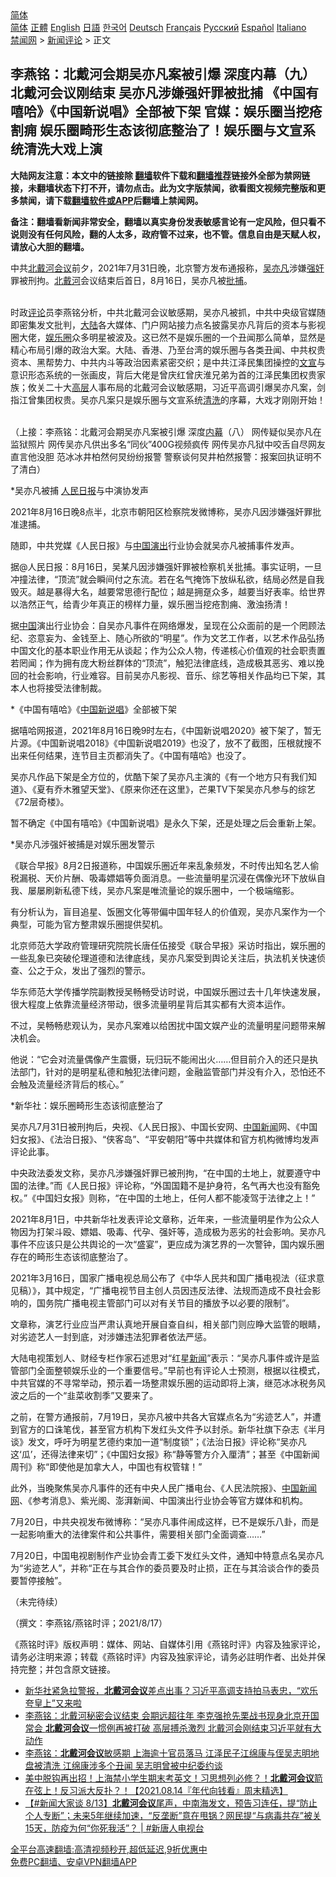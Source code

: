  <!-- 面包屑导航 --> <div class="breadcrumb"><!-- GTranslate: https://gtranslate.io/ -->  <div class="switcher notranslate">  <div class="selected">  <a href="#" onclick="return false;"> 简体</a>  </div>  <div class="option">  <a href="https://www.bannedbook.org" onclick="doGTranslate('zh-CN|zh-CN');jQuery('div.switcher div.selected a').html(jQuery(this).html());return false;" title="简体中文" class="nturl selected"> 简体</a>  <a href="https://www.bannedbook.org/zh-tw/" onclick="doGTranslate('zh-CN|zh-TW');jQuery('div.switcher div.selected a').html(jQuery(this).html());return false;" title="繁體中文" class="nturl"> 正體</a>  <a href="https://www.bannedbook.org/en/" onclick="doGTranslate('zh-CN|en');jQuery('div.switcher div.selected a').html(jQuery(this).html());return false;" title="English" class="nturl"> English</a>  <a href="https://www.bannedbook.org/ja/" onclick="doGTranslate('zh-CN|ja');jQuery('div.switcher div.selected a').html(jQuery(this).html());return false;" title="日本語" class="nturl"> 日語</a>  <a href="https://www.bannedbook.org/ko/" onclick="doGTranslate('zh-CN|ko');jQuery('div.switcher div.selected a').html(jQuery(this).html());return false;" title="한국어" class="nturl"> 한국어</a>  <a href="https://www.bannedbook.org/de/" onclick="doGTranslate('zh-CN|de');jQuery('div.switcher div.selected a').html(jQuery(this).html());return false;" title="Deutsch" class="nturl"> Deutsch</a>  <a href="https://www.bannedbook.org/fr/" onclick="doGTranslate('zh-CN|fr');jQuery('div.switcher div.selected a').html(jQuery(this).html());return false;" title="Français" class="nturl"> Français</a>  <a href="https://www.bannedbook.org/ru/" onclick="doGTranslate('zh-CN|ru');jQuery('div.switcher div.selected a').html(jQuery(this).html());return false;" title="Русский" class="nturl"> Русский</a>  <a href="https://www.bannedbook.org/es/" onclick="doGTranslate('zh-CN|es');jQuery('div.switcher div.selected a').html(jQuery(this).html());return false;" title="Español" class="nturl"> Español</a>  <a href="https://www.bannedbook.org/it/" onclick="doGTranslate('zh-CN|it');jQuery('div.switcher div.selected a').html(jQuery(this).html());return false;" title="Italiano" class="nturl"> Italiano</a>  </div>  </div>      <div class='breadcrumb-sub'><!-- Breadcrumb NavXT 6.3.0 --> <a href="https://www.bannedbook.org/" class="home">禁闻网</a> &gt; <a href="https://www.bannedbook.org/bnews/comments/" class="category">新闻评论</a> &gt; 正文</div></div><h2>李燕铭：北戴河会期吴亦凡案被引爆 深度内幕（九） 北戴河会议刚结束 吴亦凡涉嫌强奸罪被批捕 《中国有嘻哈》《中国新说唱》全部被下架 官媒：娱乐圈当挖疮割痈 娱乐圈畸形生态该彻底整治了！娱乐圈与文宣系统清洗大戏上演</h2> <p class="notice"><b>大陆网友注意：本文中的链接除 <a href="https://github.com/bannedbook/fanqiang" >翻墙</a>软件下载和<a href="https://github.com/killgcd/justmysocks/blob/master/README.md">翻墙推荐</a>链接外全部为禁网链接，未翻墙状态下打不开，请勿点击。此为文字版禁闻，欲看图文视频完整版和更多禁闻，请下载<a href="https://github.com/bannedbook/fanqiang">翻墙软件或APP</a>后翻墙上禁闻网。</p><p>备注：翻墙看新闻非常安全，翻墙以真实身份发表敏感言论有一定风险，但只看不说则没有任何风险，翻的人太多，政府管不过来，也不管。信息自由是天赋人权，请放心大胆的翻墙。</b></p>  <div class="entry">  <p></p> <p>中共<a href="https://www.bannedbook.org/bnews/tag/%e5%8c%97%e6%88%b4%e6%b2%b3%e4%bc%9a%e8%ae%ae/" class="st_tag internal_tag" rel="tag" title="标签 北戴河会议 下的日志">北戴河会议</a>前夕&#65292;2021年7月31日晚&#65292;北京警方发布通报称&#65292;<a href="https://www.bannedbook.org/bnews/tag/%e5%90%b4%e4%ba%a6%e5%87%a1/" class="st_tag internal_tag" rel="tag" title="标签 吴亦凡 下的日志">吴亦凡</a>涉嫌<a href="https://www.bannedbook.org/bnews/tag/%e5%bc%ba%e5%a5%b8/" class="st_tag internal_tag" rel="tag" title="标签 强奸 下的日志">强奸</a>罪被刑拘&#12290;<a href="https://www.bannedbook.org/bnews/tag/%E5%8C%97%E6%88%B4%E6%B2%B3/" class="st_tag internal_tag" rel="tag" title="标签 北戴河 下的日志">北戴河</a>会议结束后首日&#65292;8月16日&#65292;吴亦凡被<a href="https://www.bannedbook.org/bnews/tag/%E6%89%B9%E6%8D%95/" class="st_tag internal_tag" rel="tag" title="标签 批捕 下的日志">批捕</a>&#12290;<br />&nbsp;</p> <p>   时政<span class='wp_keywordlink_affiliate'><a href="https://www.bannedbook.org/bnews/comments/" title="新闻评论" target="_blank">评论</a></span>员李燕铭分析&#65292;中共北戴河会议敏感期&#65292;吴亦凡被抓&#65292;中共中央级官媒随即密集发文批判&#65292;<span class='wp_keywordlink_affiliate'><a href="https://www.bannedbook.org/" title="大陆" target="_blank">大陆</a></span>各大媒体&#12289;门户网站接力点名披露吴亦凡背后的资本与影视圈大佬&#65292;<a href="https://www.bannedbook.org/bnews/tag/%e5%a8%b1%e4%b9%90%e5%9c%88/" class="st_tag internal_tag" rel="tag" title="标签 娱乐圈 下的日志">娱乐圈</a>众多明星被波及&#12290;这已然不是娱乐圈的一个丑闻那么简单&#65292;显然是精心布局引爆的政治大案&#12290;大陆&#12289;香港&#12289;乃至台湾的娱乐圈与各类丑闻&#12289;中共权贵资本&#12289;黑帮势力&#12289;中共内斗等政治因素紧密交织&#65307;是中共江泽民集团操控的<a href="https://www.bannedbook.org/bnews/tag/%E6%96%87%E5%AE%A3/" class="st_tag internal_tag" rel="tag" title="标签 文宣 下的日志">文宣</a>与意识形态系统的一张画皮&#65292;背后大佬是曾庆红曾庆淮兄弟为首的江泽民集团权贵家族&#65307;攸关二十大<span class='wp_keywordlink_affiliate'><a href="https://www.bannedbook.org/bnews/ccpdope/" title="中共高层内幕" target="_blank">高层</a></span>人事布局的北戴河会议敏感期&#65292;习近平高调引爆吴亦凡案&#65292;剑指江曾集团权贵&#12290;吴亦凡案只是娱乐圈与文宣系统<a href="https://www.bannedbook.org/bnews/tag/%E6%B8%85%E6%B4%97/" class="st_tag internal_tag" rel="tag" title="标签 清洗 下的日志">清洗</a>的序幕&#65292;大戏才刚刚开始&#65281; &nbsp;</p> <p>&#65288;上接&#65306;李燕铭&#65306;北戴河会期吴亦凡案被引爆 深度<span class='wp_keywordlink_affiliate'><a href="https://www.bannedbook.org/bnews/ccpdope/" title="中共高层内幕" target="_blank">内幕</a></span>&#65288;八&#65289; 网传疑似吴亦凡在监狱照片 网传吴亦凡供出多名&#8220;同伙&#8221;400G视频疯传 网传吴亦凡狱中咬舌自尽网友直言他没胆 范冰冰井柏然何炅纷纷报警 警察谈何炅井柏然报警&#65306;报案回执证明不了清白&#65289; </p> <p>   *吴亦凡被捕 <span class='wp_keywordlink'><a href="https://www.bannedbook.org/forum2/topic109.html" title="透视人民日报" target="_blank">人民日报</a></span>与中演协发声 </p> <p>2021年8月16日晚8点半&#65292;北京市朝阳区检察院发微博称&#65292;吴亦凡因涉嫌强奸罪批准逮捕&#12290;</p> <p>随即&#65292;中共党媒&#12298;人民日报&#12299;与<span class='wp_keywordlink_affiliate'><a href="https://www.bannedbook.org/" title="中国" target="_blank">中国</a></span><span class='wp_keywordlink_affiliate'><a href="https://zh-cn.shenyunperformingarts.org/" title="演出" target="_blank">演出</a></span>行业协会就吴亦凡被捕事件发声&#12290;</p> <p>据@人民日报&#65306;8月16日&#65292;吴某凡因涉嫌强奸罪被检察机关批捕&#12290;事实证明&#65292;一旦冲撞法律&#65292;&#8220;顶流&#8221;就会瞬间付之东流&#12290;若在名气掩饰下放纵私欲&#65292;结局必然是自我毁灭&#12290;越是暴得大名&#65292;越要常思德行配位&#65307;越是拥趸众多&#65292;越要当好表率&#12290;给世界以浩然正气&#65292;给青少年真正的榜样力量&#65292;娱乐圈当挖疮割痈&#12289;激浊扬清&#65281;</p> <p>据<a href="https://www.bannedbook.org/bnews/tag/%E4%B8%AD%E5%9B%BD/" class="st_tag internal_tag" rel="tag" title="标签 中国 下的日志">中国</a>演出行业协会&#65306;自吴亦凡事件在网络爆发&#65292;呈现在公众面前的是一个罔顾法纪&#12289;恣意妄为&#12289;金钱至上&#12289;随心所欲的&#8220;明星&#8221;&#12290;作为文艺工作者&#65292;以艺术作品弘扬中国文化的基本职业作用无从谈起&#65307;作为公众人物&#65292;传递核心价值观的社会职责置若罔闻&#65307;作为拥有庞大粉丝群体的&#8220;顶流&#8221;&#65292;触犯法律底线&#65292;造成极其恶劣&#12289;难以挽回的社会影响&#65292;行业难容&#12290;目前吴亦凡影视&#12289;音乐&#12289;综艺等相关作品均已下架&#65292;其本人也将接受法律制裁&#12290; </p> <p>   *&#12298;中国有嘻哈&#12299;&#12298;<a href="https://www.bannedbook.org/bnews/tag/%E4%B8%AD%E5%9B%BD%E6%96%B0%E8%AF%B4%E5%94%B1/" class="st_tag internal_tag" rel="tag" title="标签 中国新说唱 下的日志">中国新说唱</a>&#12299;全部被下架 </p> <p>据嘻哈网报道&#65292;2021年8月16日晚9时左右&#65292;&#12298;中国新说唱2020&#12299;被下架了&#65292;暂无片源&#12290;&#12298;中国新说唱2018&#12299;&#12298;中国新说唱2019&#12299;也没了&#65292;放不了截图&#65292;压根就搜不出来任何结果&#65292;连节目主页都消失了&#12290;&#12298;中国有嘻哈&#12299;也没了&#12290;</p>  <p>吴亦凡作品下架是全方位的&#65292;优酷下架了吴亦凡主演的&#12298;有一个地方只有我们知道&#12299;&#12289;&#12298;夏有乔木雅望天堂&#12299;&#12289;&#12298;原来你还在这里&#12299;&#65292;芒果TV下架吴亦凡参与的综艺&#12298;72层奇楼&#12299;&#12290;</p> <p>暂不确定&#12298;中国有嘻哈&#12299;&#12298;中国新说唱&#12299;是永久下架&#65292;还是处理之后会重新上架&#12290;</p> <p>   *吴亦凡涉强奸被捕是对娱乐圈发警示</p> <p>&#12298;联合早报&#12299;8月2日报道称&#65292;中国娱乐圈近年来乱象频发&#65292;不时传出知名艺人偷税漏税&#12289;天价片酬&#12289;吸毒嫖娼等负面消息&#12290;一些流量明星沉浸在偶像光环下放纵自我&#12289;屡屡刷新私德下线&#65292;吴亦凡案是唯流量论的娱乐圈中&#65292;一个极端缩影&#12290;</p> <p>有分析认为&#65292;盲目追星&#12289;饭圈文化等带偏中国年轻人的价值观&#65292;吴亦凡案作为一个典型&#65292;可能为官方整肃娱乐圈提供契机&#12290;</p> <p>北京师范大学政府管理研究院院长唐任伍接受&#12298;联合早报&#12299;采访时指出&#65292;娱乐圈的一些乱象已突破伦理道德和法律底线&#65292;吴亦凡案受到舆论关注后&#65292;执法机关快速侦查&#12289;公之于众&#65292;发出了强烈的警示&#12290;</p> <p>华东师范大学传播学院副教授吴畅畅受访时说&#65292;中国娱乐圈过去十几年快速发展&#65292;很大程度上依靠流量经济带动&#65292;很多流量明星背后其实都有大资本运作&#12290;</p> <p>不过&#65292;吴畅畅悲观认为&#65292;吴亦凡案难以给困扰中国文娱产业的流量明星问题带来解决机会&#12290;</p> <p>他说&#65306;&#8220;它会对流量偶像产生震慑&#65292;玩归玩不能闹出火&#8230;&#8230;但目前介入的还只是执法部门&#65292;针对的是明星私德和触犯法律问题&#65292;金融监管部门并没有介入&#65292;恐怕还不会触及流量经济背后的核心&#12290;&#8221;</p> <p>   *新华社&#65306;娱乐圈畸形生态该彻底整治了</p> <p>吴亦凡7月31日被刑拘后&#65292;央视&#12289;&#12298;人民日报&#12299;&#12289;中国长安网&#12289;<span class='wp_keywordlink_affiliate'><a href="https://www.bannedbook.org/bnews/cnnews/" title="中国新闻">中国新闻</a></span>网&#12289;&#12298;中国妇女报&#12299;&#12289;&#12298;法治日报&#12299;&#12289;&#8220;侠客岛&#8221;&#12289;&#8220;平安朝阳&#8221;等中共媒体和官方机构微博均发声评论此事&#12290;</p>  <p>中央政法委发文称&#65292;吴亦凡涉嫌强奸罪已被刑拘&#65292;&#8220;在中国的土地上&#65292;就要遵守中国的法律&#12290;&#8221;而&#12298;人民日报&#12299;评论称&#65292;&#8220;外国国籍不是护身符&#65292;名气再大也没有豁免权&#12290;&#8221;&#12298;中国妇女报&#12299;则称&#65292;&#8220;在中国的土地上&#65292;任何人都不能凌驾于法律之上&#65281;&#8221;</p> <p>2021年8月1日&#65292;中共新华社发表评论文章称&#65292;近年来&#65292;一些流量明星作为公众人物因为打架斗殴&#12289;嫖娼&#12289;吸毒&#12289;代孕&#12289;强奸等&#65292;造成极为恶劣的社会影响&#12290;吴亦凡事件不应该只是公共舆论的一次&#8220;盛宴&#8221;&#65292;更应成为演艺界的一次警钟&#65292;国内娱乐圈存在的畸形生态该彻底整治了&#12290;</p> <p>2021年3月16日&#65292;国家广播电视总局公布了&#12298;中华人民共和国广播电视法&#65288;征求意见稿&#65289;&#12299;&#65292;其中规定&#65292;&#8220;广播电视节目主创人员因违反法律&#12289;法规而造成不良社会影响的&#65292;国务院广播电视主管部门可以对有关节目的播放予以必要的限制&#8221;&#12290;</p> <p>文章称&#65292;演艺行业应当严肃认真地开展自查自纠&#65292;相关部门则应睁大监管的眼睛&#65292;对劣迹艺人一封到底&#65292;对涉嫌违法犯罪者依法严惩&#12290;</p> <p>大陆电视策划人&#12289;财经专栏作家石述思对&#8220;红星<span class='wp_keywordlink_affiliate'><a href="https://www.bannedbook.org/" title="新闻">新闻</a></span>&#8221;表示&#65306;&#8220;吴亦凡事件或许是监管部门全面整顿娱乐业的一个重要信号&#12290;&#8221;早前也有评论人士预测&#65292;根据以往模式&#65292;中共官媒的不寻常举动&#65292;预示着一场整肃娱乐圈的运动即将上演&#65292;继范冰冰税务风波之后的一个&#8220;韭菜收割季&#8221;又要来了&#12290;</p> <p>   之前&#65292;在警方通报前&#65292;7月19日&#65292;吴亦凡被中共各大官媒点名为&#8220;劣迹艺人&#8221;&#65292;并遭到官方的口诛笔伐&#65292;甚至官方机构下发红头文件予以封杀&#12290;新华社旗下杂志&#12298;半月谈&#12299;发文&#65292;呼吁为明星艺德约束加一道&#8220;制度锁&#8221;&#65307;&#12298;法治日报&#12299;评论称&#8220;吴亦凡这&#8216;瓜&#8217;&#65292;还得法律来切&#8221;&#65307;&#12298;中国妇女报&#12299;称&#8220;静等警方介入厘清&#8221;&#65307;甚至&#12298;中国新闻周刊&#12299;称&#8220;即使他是加拿大人&#65292;中国也有权管辖&#65281;&#8221;</p> <p>此外&#65292;当晚聚焦吴亦凡事件的还有中央人民广播电台&#12289;&#12298;人民法院报&#12299;&#12289;<span class='wp_keywordlink_affiliate'><a href="https://www.bannedbook.org/" title="中国新闻网">中国新闻网</a></span>&#12289;&#12298;参考消息&#12299;&#12289;紫光阁&#12289;澎湃新闻&#12289;中国演出行业协会等官方媒体和机构&#12290;</p> <p>7月20日&#65292;中共央视发布微博称&#65306;&#8220;吴亦凡事件闹成这样&#65292;已不是娱乐八卦&#65292;而是一起影响重大的法律案件和公共事件&#65292;需要相关部门全面调查&#8230;&#8230;&#8221;</p> <p>7月20日&#65292;中国电视剧制作产业协会青工委下发红头文件&#65292;通知中特意点名吴亦凡为&#8220;劣迹艺人&#8221;&#65292;并称&#8220;正在与其合作的委员要及时止损&#65292;正在与其洽谈合作的委员要暂停接触&#8221;&#12290;</p> <p>&#65288;未完待续&#65289;</p> <p>&#65288;撰文&#65306;李燕铭/燕铭时评&#65307;2021/8/17&#65289;</p>  <p>&#12298;燕铭时评&#12299;版权声明&#65306;媒体&#12289;网站&#12289;自媒体引用&#12298;燕铭时评&#12299;内容及独家评论&#65292;请务必注明来源&#65307;转载&#12298;燕铭时评&#12299;内容及独家评论&#65292;请务必註明作者&#12289;出处并保持完整&#65307;并包含原文链接&#12290;</p> <p></p> <p></p> <p></p> <p></p> <p></p> <p></p> <p></p> <p></p> <ul class='op-related-articles' title='相关阅读'> <li><a href='https://www.bannedbook.org/bnews/bannedvideo/20210817/1607782.html' target='_blank'>新华社紧急拉警报，<b>北戴河会议</b>差点出事？习近平高调支持拍马表忠，“欢乐夸皇上”又来啦</a></li> <li><a href='https://www.bannedbook.org/bnews/comments/20210817/1607517.html' target='_blank'>李燕铭：北戴河秘密会议结束 会期远超往年 李克强抢先栗战书现身北京开国常会 <b>北戴河会议</b>一惯例再被打破 高层搏杀激烈 北戴河会刚结束习近平就有大动作</a></li> <li><a href='https://www.bannedbook.org/bnews/comments/20210814/1606302.html' target='_blank'>李燕铭：<b>北戴河会议</b>敏感期 上海逾十官员落马 江泽民子江绵康与侄吴志明地盘被清洗 江绵康涉多个丑闻 吴志明曾被中纪委约谈</a></li> <li><a href='https://www.bannedbook.org/bnews/taiwannews/20210814/1606288.html' target='_blank'>美中脱钩再出招！上海禁小学生期末考英文！习思想列必修？！<b>北戴河会议</b>箭在弦上！反习派大反扑？！【2021.08.14『年代向钱看』周末精选】</a></li> <li><a href='https://www.bannedbook.org/bnews/bannedvideo/20210813/1605809.html' target='_blank'>【#新闻大家谈 8/13】<b>北戴河会议</b>尾声，中南海发文，预告习连任，提“防止个人专断”；未来5年继续加速，“反垄断”意在甩锅？网民提“与病毒共存”被关15天，防疫为何“你死我活”？ | #新唐人电视台</a></li> </ul> <p class="texttj"> <a href="https://github.com/bannedbook/fanqiang/wiki/V2ray%E6%9C%BA%E5%9C%BA" target="_blank">全平台高速翻墙:高清视频秒开,超低延迟,9折优惠中</a><br/> <a href="https://github.com/bannedbook/fanqiang/wiki/%E7%A6%81%E9%97%BB%E7%BD%91%E5%AE%89%E5%8D%93%E7%BF%BB%E5%A2%99%E6%96%B0%E9%97%BBAPP" target="_blank">免费PC翻墙、安卓VPN翻墙APP</a></p><p>&nbsp;</p> <a name='sharetosocial'></a>  <div style="margin-bottom:5px;padding-bottom:5px;clear:both"> <div id="archive-pix-1" class="banner-ads"> <!-- AuctionX Display platform tag START --> <div id="26318x728x90x621x_ADSLOT2" clicktrack="%%CLICK_URL_ESC%%"></div> <!-- AuctionX Display platform tag END --> </div> <div id="archive-pix-2" class="banner-ads"> <!-- AuctionX Display platform tag START --> <div id="26315x300x250x621x_ADSLOT2" clicktrack="%%CLICK_URL_ESC%%"></div> <!-- AuctionX Display platform tag END --> </div> </div>  <div id="archive-pix-1" class="banner-ads"> <!-- AuctionX Display platform tag START --> <div id="26318x728x90x621x_ADSLOT3" clicktrack="%%CLICK_URL_ESC%%"></div> <!-- AuctionX Display platform tag END --> </div> </div><!--END ENTRY--> 
